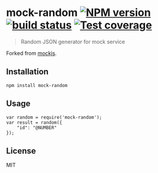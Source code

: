 # mock-random [![NPM version][npm-image]][npm-url] [![build status][travis-image]][travis-url] [![Test coverage][coveralls-image]][coveralls-url]

> Random JSON generator for mock service

Forked from [mockjs](http://mockjs.com/).

## Installation

    npm install mock-random

## Usage

    var random = require('mock-random');
    var result = random({
        "id": "@NUMBER"
    });

## License

MIT

[npm-image]: https://img.shields.io/npm/v/mock-random.svg?style=flat
[npm-url]: https://npmjs.org/package/mock-random
[travis-image]: https://img.shields.io/travis/CatTail/mock-random.svg?style=flat
[travis-url]: https://travis-ci.org/CatTail/mock-random
[coveralls-image]: https://img.shields.io/coveralls/CatTail/mock-random.svg?style=flat
[coveralls-url]: https://coveralls.io/r/CatTail/mock-random?branch=master
